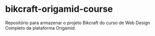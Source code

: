 # bikcraft-origamid-course
 Repositório para armazenar o projeto Bikcraft do curso de Web Design Completo da plataforma Origamid.
